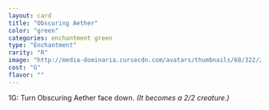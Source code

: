 ```yaml
---
layout: card
title: "Obscuring Aether"
color: "green"
categories: enchantment green
type: "Enchantment"
rarity: "R"
image: "http://media-dominaria.cursecdn.com/avatars/thumbnails/68/322/200/283/635618399965323251.png"
cost: "G"
flavor: ""
---
```


<span class="tip mana-icon mana-colorless-01" title="1 Colorless Mana">1</span><span class="tip mana-icon mana-green" title="1 Green Mana">G</span>: Turn Obscuring Aether face down. <em>(It becomes a 2/2 creature.)</em>
